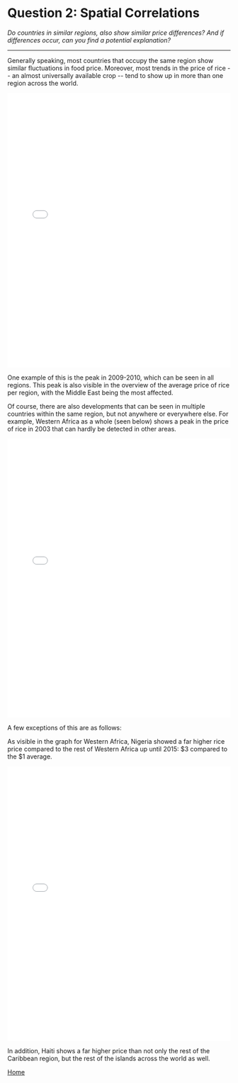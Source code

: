 # Question 2: Spatial Correlations
*Do countries in similar regions, also show similar price differences? And if differences occur, can you find a potential explanation?*

<hr>

Generally speaking, most countries that occupy the same region show similar fluctuations in food price. Moreover, most trends in the price of rice -- an almost universally available crop -- tend to show up in more than one region across the world.

<iframe src="/DAV/git/Tim/Graphs/region_overview.html"
    sandbox="allow-same-origin allow-scripts"
    height="620"
    width="100%"
    max-width="100%"
    scrolling="yes"
    seamless="seamless"
    frameborder="0">
</iframe>

One example of this is the peak in 2009-2010, which can be seen in all regions. This peak is also visible in the overview of the average price of rice per region, with the Middle East being the most affected.

Of course, there are also developments that can be seen in multiple countries within the same region, but not anywhere or everywhere else. For example, Western Africa as a whole (seen below) shows a peak in the price of rice in 2003 that can hardly be detected in other areas.

<iframe src="/DAV/git/Tim/Graphs/West Afrika.html"
    sandbox="allow-same-origin allow-scripts"
    height="630"
    width="100%"
    max-width="100%"
    scrolling="yes"
    seamless="seamless"
    frameborder="0">
</iframe>

A few exceptions of this are as follows:

As visible in the graph for Western Africa, Nigeria showed a far higher rice price compared to the rest of Western Africa up until 2015: $3 compared to the $1 average.

<iframe src="/DAV/git/Tim/Graphs/Eilanden.html"
    sandbox="allow-same-origin allow-scripts"
    height="620"
    width="100%"
    max-width="100%"
    scrolling="yes"
    seamless="seamless"
    frameborder="0">
</iframe>


In addition, Haiti shows a far higher price than not only the rest of the Caribbean region, but the rest of the islands across the world as well.

<a href="/DAV/dashboard">Home</a>
